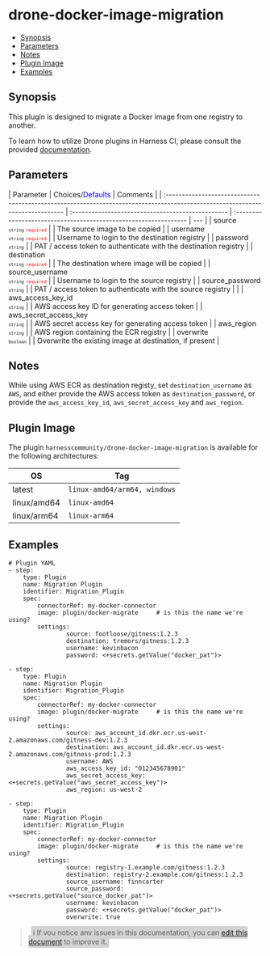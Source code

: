 # drone-docker-image-migration

- [Synopsis](#Synopsis)
- [Parameters](#Paramaters)
- [Notes](#Notes)
- [Plugin Image](#Plugin-Image)
- [Examples](#Examples)

## Synopsis

This plugin is designed to migrate a Docker image from one registry to another.

To learn how to utilize Drone plugins in Harness CI, please consult the provided [documentation](https://developer.harness.io/docs/continuous-integration/use-ci/use-drone-plugins/run-a-drone-plugin-in-ci).

## Parameters

| Parameter                                                                                                                     | Choices/<span style="color:blue;">Defaults</span> | Comments                                                         |
| :---------------------------------------------------------------------------------------------------------------------------- | :------------------------------------------------ | :--------------------------------------------------------------- | --- |
| source <span style="font-size: 10px"><br/>`string`</span> <span style="color:red; font-size: 10px">`required`</span>          |                                                   | The source image to be copied                                    |
| username <span style="font-size: 10px"><br/>`string`</span> <span style="color:red; font-size: 10px">`required`</span>        |                                                   | Username to login to the destination registry                    |
| password <span style="font-size: 10px"><br/>`string`</span>                                                                   |                                                   | PAT / access token to authenticate with the destination registry |
| destination <span style="font-size: 10px"><br/>`string`</span> <span style="color:red; font-size: 10px">`required`</span>     |                                                   | The destination where image will be copied                       |
| source_username <span style="font-size: 10px"><br/>`string`</span> <span style="color:red; font-size: 10px">`required`</span> |                                                   | Username to login to the source registry                         |
| source_password <span style="font-size: 10px"><br/>`string`</span>                                                            |                                                   | PAT / access token to authenticate with the source registry      |     |
| aws_access_key_id <span style="font-size: 10px"><br/>`string`</span>                                                          |                                                   | AWS access key ID for generating access token                    |
| aws_secret_access_key <span style="font-size: 10px"><br/>`string`</span>                                                      |                                                   | AWS secret access key for generating access token                |
| aws_region <span style="font-size: 10px"><br/>`string`</span>                                                                 |                                                   | AWS region containing the ECR registry                           |
| overwrite <span style="font-size: 10px"><br/>`boolean`</span>                                                                 |                                                   | Overwrite the existing image at destination, if present          |

## Notes

While using AWS ECR as destination registy, set `destination_username` as `AWS`, and either provide the AWS access token as `destination_password`, or provide the `aws_access_key_id`, `aws_secret_access_key` and `aws_region`.

## Plugin Image

The plugin `harnesscommunity/drone-docker-image-migration` is available for the following architectures:

| OS          | Tag                          |
| ----------- | ---------------------------- |
| latest      | `linux-amd64/arm64, windows` |
| linux/amd64 | `linux-amd64`                |
| linux/arm64 | `linux-arm64`                |

## Examples

```
# Plugin YAML
- step:
    type: Plugin
    name: Migration Plugin
    identifier: Migration_Plugin
    spec:
        connectorRef: my-docker-connector
        image: plugin/docker-migrate     # is this the name we're using?
        settings:
                source: footloose/gitness:1.2.3
                destination: tremors/gitness:1.2.3
                username: kevinbacon
                password: <+secrets.getValue("docker_pat")>

- step:
    type: Plugin
    name: Migration Plugin
    identifier: Migration_Plugin
    spec:
        connectorRef: my-docker-connector
        image: plugin/docker-migrate     # is this the name we're using?
        settings:
                source: aws_account_id.dkr.ecr.us-west-2.amazonaws.com/gitness-dev:1.2.3
                destination: aws_account_id.dkr.ecr.us-west-2.amazonaws.com/gitness-prod:1.2.3
                username: AWS
                aws_access_key_id: "012345678901"
                aws_secret_access_key: <+secrets.getValue("aws_secret_access_key")>
                aws_region: us-west-2

- step:
    type: Plugin
    name: Migration Plugin
    identifier: Migration_Plugin
    spec:
        connectorRef: my-docker-connector
        image: plugin/docker-migrate     # is this the name we're using?
        settings:
                source: registry-1.example.com/gitness:1.2.3
                destination: registry-2.example.com/gitness:1.2.3
                source_username: finncarter
                source_password: <+secrets.getValue("source_docker_pat")>
                username: kevinbacon
                password: <+secrets.getValue("docker_pat")>
                overwrite: true

```

> <span style="font-size: 14px; margin-left:5px; background-color: #d3d3d3; padding: 4px; border-radius: 4px;">ℹ️ If you notice any issues in this documentation, you can [edit this document](https://github.com/harness-community/drone-docker-image-migration/blob/main/README.md) to improve it.</span>
